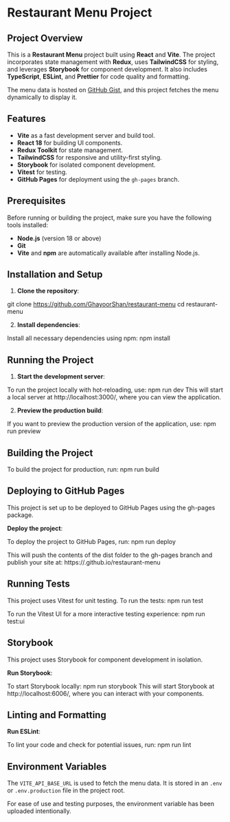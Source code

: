 # Restaurant Menu Project

## Project Overview

This is a **Restaurant Menu** project built using **React** and **Vite**. The project incorporates state management with **Redux**, uses **TailwindCSS** for styling, and leverages **Storybook** for component development. It also includes **TypeScript**, **ESLint**, and **Prettier** for code quality and formatting.

The menu data is hosted on [GitHub Gist](https://gist.githubusercontent.com/GhayoorShan/e9b444362761dfd1858a9599054ec242/raw/b6c4cf11516aa060faed84457e0036cf8a319e6a/gistfile1.json), and this project fetches the menu dynamically to display it.

## Features

- **Vite** as a fast development server and build tool.
- **React 18** for building UI components.
- **Redux Toolkit** for state management.
- **TailwindCSS** for responsive and utility-first styling.
- **Storybook** for isolated component development.
- **Vitest** for testing.
- **GitHub Pages** for deployment using the `gh-pages` branch.

## Prerequisites

Before running or building the project, make sure you have the following tools installed:

- **Node.js** (version 18 or above)
- **Git**
- **Vite** and **npm** are automatically available after installing Node.js.

## Installation and Setup

1. **Clone the repository**:

git clone https://github.com/GhayoorShan/restaurant-menu
cd restaurant-menu

2. **Install dependencies**:

Install all necessary dependencies using npm:
npm install

## Running the Project

1. **Start the development server**:

To run the project locally with hot-reloading, use:
npm run dev
This will start a local server at http://localhost:3000/, where you can view the application.

2. **Preview the production build**:

If you want to preview the production version of the application, use:
npm run preview

## Building the Project

To build the project for production, run:
npm run build

## Deploying to GitHub Pages

This project is set up to be deployed to GitHub Pages using the gh-pages package.

**Deploy the project**:

To deploy the project to GitHub Pages, run:
npm run deploy

This will push the contents of the dist folder to the gh-pages branch and publish your site at:
https://<your-github-username>.github.io/restaurant-menu

## Running Tests

This project uses Vitest for unit testing. To run the tests:
npm run test

To run the Vitest UI for a more interactive testing experience:
npm run test:ui

## Storybook

This project uses Storybook for component development in isolation.

**Run Storybook**:

To start Storybook locally:
npm run storybook
This will start Storybook at http://localhost:6006/, where you can interact with your components.

## Linting and Formatting

**Run ESLint**:

To lint your code and check for potential issues, run:
npm run lint

## Environment Variables

The `VITE_API_BASE_URL` is used to fetch the menu data. It is stored in an `.env` or `.env.production` file in the project root.

For ease of use and testing purposes, the environment variable has been uploaded intentionally.
